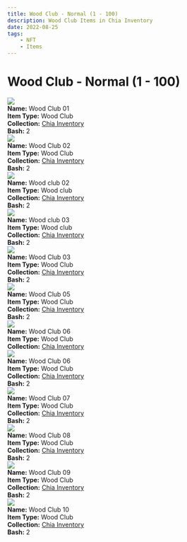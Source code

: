 ```yaml
---
title: Wood Club - Normal (1 - 100)
description: Wood Club Items in Chia Inventory
date: 2022-08-25
tags:
    - NFT
    - Items
---
```


# Wood Club - Normal (1 - 100)
<div class="item_thumbnail">
<img loading="lazy" src="https://w6pk4njolast4eclvstupewv5llkfp37bgjmzk2u6zz3vaq5pm.arweave.net/t5-6uNS5YJT4QS6ynR5LV6taiv38JksyrVPZzuoIde4"><br/>
<div><strong>Name:</strong> Wood Club 01</div>
<div><strong>Item Type:</strong> Wood Club</div>
<div><strong>Collection:</strong> <a href="https://www.spacescan.io/xch/nft/collection/col16fpva26fhdjp2echs3cr7c30gzl7qe67hu9grtsjcqldz354asjsyzp6wx">Chia Inventory</a></div>
<div><strong>Bash:</strong> 2</div>
</div>
<div class="item_thumbnail">
<img loading="lazy" src="https://a3cnvns5xwt4zt2pfvizrms3p4hfnvieypsrai7o7uor3ai.arweave.net/BsTatl2_9p8zPTy1RmLJbfw_5W1Q_TD5R_Aj7v0dHYE"><br/>
<div><strong>Name:</strong> Wood Club 02</div>
<div><strong>Item Type:</strong> Wood Club</div>
<div><strong>Collection:</strong> <a href="https://www.spacescan.io/xch/nft/collection/col16fpva26fhdjp2echs3cr7c30gzl7qe67hu9grtsjcqldz354asjsyzp6wx">Chia Inventory</a></div>
<div><strong>Bash:</strong> 2</div>
</div>
<div class="item_thumbnail">
<img loading="lazy" src="https://3ug7tb4bjnc4k5ljoaeb42levwmwklkqjlyyoiwvbmankfvi.arweave.net/3Q35h4FLRcV1aXAIHmlkrZllLVBK8Yc_i1QsA1Rao-g"><br/>
<div><strong>Name:</strong> Wood club 02</div>
<div><strong>Item Type:</strong> Wood club</div>
<div><strong>Collection:</strong> <a href="https://www.spacescan.io/xch/nft/collection/col16fpva26fhdjp2echs3cr7c30gzl7qe67hu9grtsjcqldz354asjsyzp6wx">Chia Inventory</a></div>
<div><strong>Bash:</strong> 2</div>
</div>
<div class="item_thumbnail">
<img loading="lazy" src="https://xqxisjgoierj4bfa3zo3nnrst37wvyrjnxdzq52xpdnkptet.arweave.net/vC6JJM5BIp4EoN5dtrY_ynv9q4ilt-x5h3V3jap8yTg"><br/>
<div><strong>Name:</strong> Wood club 03</div>
<div><strong>Item Type:</strong> Wood club</div>
<div><strong>Collection:</strong> <a href="https://www.spacescan.io/xch/nft/collection/col16fpva26fhdjp2echs3cr7c30gzl7qe67hu9grtsjcqldz354asjsyzp6wx">Chia Inventory</a></div>
<div><strong>Bash:</strong> 2</div>
</div>
<div class="item_thumbnail">
<img loading="lazy" src="https://fixisgstjfm4azebpk6rlyd3htq6lelk466chz5oofiyxditvicq.arweave.net/Ki6JGlNJWcBkgXq9FeB7POHlkWrnvCPnrnFRi40TqgU"><br/>
<div><strong>Name:</strong> Wood Club 03</div>
<div><strong>Item Type:</strong> Wood Club</div>
<div><strong>Collection:</strong> <a href="https://www.spacescan.io/xch/nft/collection/col16fpva26fhdjp2echs3cr7c30gzl7qe67hu9grtsjcqldz354asjsyzp6wx">Chia Inventory</a></div>
<div><strong>Bash:</strong> 2</div>
</div>
<div class="item_thumbnail">
<img loading="lazy" src="https://6busoun2zzivarb4j2nhkqx5pmgmkzdxclc5wsaez2auvrxg44.arweave.net/8GknUbrOUVBEP_E6adUL9ewzFZHcSxdtIBM6BSsbm50"><br/>
<div><strong>Name:</strong> Wood Club 05</div>
<div><strong>Item Type:</strong> Wood Club</div>
<div><strong>Collection:</strong> <a href="https://www.spacescan.io/xch/nft/collection/col16fpva26fhdjp2echs3cr7c30gzl7qe67hu9grtsjcqldz354asjsyzp6wx">Chia Inventory</a></div>
<div><strong>Bash:</strong> 2</div>
</div>
<div class="item_thumbnail">
<img loading="lazy" src="https://tfovmiu3gjdqsl3fylb6iwtpvu2fqfmqiygsu2oc7ow5qnoulq.arweave.net/mV1WIpsyRwkvZcLD5FpvrTRYFZBGDSppw_vut2DXUXA"><br/>
<div><strong>Name:</strong> Wood Club 06</div>
<div><strong>Item Type:</strong> Wood Club</div>
<div><strong>Collection:</strong> <a href="https://www.spacescan.io/xch/nft/collection/col16fpva26fhdjp2echs3cr7c30gzl7qe67hu9grtsjcqldz354asjsyzp6wx">Chia Inventory</a></div>
</div>
<div class="item_thumbnail">
<img loading="lazy" src="https://yrptfpyfa2jmaknoyn42wobajqhij2xpor2fk54gyzcto6puwy.arweave.net/xF8yvwUGksAprsN5qzggTA6E6u90dFV3hs_ZFN3n0ts"><br/>
<div><strong>Name:</strong> Wood Club 06</div>
<div><strong>Item Type:</strong> Wood Club</div>
<div><strong>Collection:</strong> <a href="https://www.spacescan.io/xch/nft/collection/col16fpva26fhdjp2echs3cr7c30gzl7qe67hu9grtsjcqldz354asjsyzp6wx">Chia Inventory</a></div>
<div><strong>Bash:</strong> 2</div>
</div>
<div class="item_thumbnail">
<img loading="lazy" src="https://gnnfhcnxfhhuicc6y55miruw5ogxprolc5ke2q34wu6xwuw4.arweave.net/M1pTibcpz0QIXsd6xEaW-6413xcsXVE1DfL_U9e1Lcg"><br/>
<div><strong>Name:</strong> Wood Club 07</div>
<div><strong>Item Type:</strong> Wood Club</div>
<div><strong>Collection:</strong> <a href="https://www.spacescan.io/xch/nft/collection/col16fpva26fhdjp2echs3cr7c30gzl7qe67hu9grtsjcqldz354asjsyzp6wx">Chia Inventory</a></div>
<div><strong>Bash:</strong> 2</div>
</div>
<div class="item_thumbnail">
<img loading="lazy" src="https://dwhikh6kphixwqdhm2s6ordzmltxphdzyikkbeojwlycu2ielm2a.arweave.net/HY6FH8p50XtAZ2al50R5Yud3nHnCFKCRybLwKmkEWzQ"><br/>
<div><strong>Name:</strong> Wood Club 08</div>
<div><strong>Item Type:</strong> Wood Club</div>
<div><strong>Collection:</strong> <a href="https://www.spacescan.io/xch/nft/collection/col16fpva26fhdjp2echs3cr7c30gzl7qe67hu9grtsjcqldz354asjsyzp6wx">Chia Inventory</a></div>
<div><strong>Bash:</strong> 2</div>
</div>
<div class="item_thumbnail">
<img loading="lazy" src="https://c5pnxrfkxpxaeo6vu4ata4vf26sxdlxm2layg5dzziseau2a.arweave.net/F17bxKq7_7gI71acB_MHKl16Vxr-uzSwYN0ecokQFNA"><br/>
<div><strong>Name:</strong> Wood Club 09</div>
<div><strong>Item Type:</strong> Wood Club</div>
<div><strong>Collection:</strong> <a href="https://www.spacescan.io/xch/nft/collection/col16fpva26fhdjp2echs3cr7c30gzl7qe67hu9grtsjcqldz354asjsyzp6wx">Chia Inventory</a></div>
<div><strong>Bash:</strong> 2</div>
</div>
<div class="item_thumbnail">
<img loading="lazy" src="https://6b4fxnuqtrwyprrkjqry6avhauvaxakm2g52giuvvz63uc4fgi.arweave.net/8HhbtpCcbYfGKkwjjwKnBSoLgUzR_u6Mila59uguFMg"><br/>
<div><strong>Name:</strong> Wood Club 10</div>
<div><strong>Item Type:</strong> Wood Club</div>
<div><strong>Collection:</strong> <a href="https://www.spacescan.io/xch/nft/collection/col16fpva26fhdjp2echs3cr7c30gzl7qe67hu9grtsjcqldz354asjsyzp6wx">Chia Inventory</a></div>
<div><strong>Bash:</strong> 2</div>
</div>


